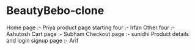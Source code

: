 # BeautyBebo-clone

Home page :- Priya
product page starting four :- Irfan
Other four :- Ashutosh
Cart page :- Subham
Checkout page :- sunidhi
Product details and login signup page :- Arif
